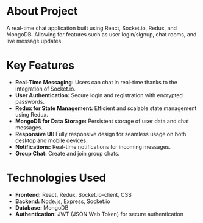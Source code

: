 # About Project
A real-time chat application built using React, Socket.io, Redux, and MongoDB.  Allowing for features such as user login/signup, chat rooms, and live message updates.

# Key Features

* **Real-Time Messaging:** Users can chat in real-time thanks to the integration of Socket.io.
* **User Authentication:** Secure login and registration with encrypted passwords.
* **Redux for State Management:** Efficient and scalable state management using Redux.
* **MongoDB for Data Storage:** Persistent storage of user data and chat messages.
* **Responsive UI:** Fully responsive design for seamless usage on both desktop and mobile devices.
* **Notifications:** Real-time notifications for incoming messages.
* **Group Chat:** Create and join group chats.

# Technologies Used

* **Frontend:** React, Redux, Socket.io-client, CSS
* **Backend:** Node.js, Express, Socket.io
* **Database:** MongoDB
* **Authentication:** JWT (JSON Web Token) for secure authentication
